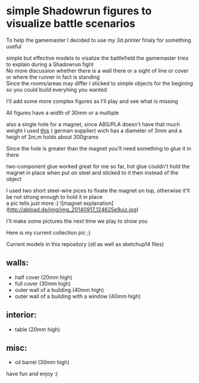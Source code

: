 simple Shadowrun figures to visualize battle scenarios
=====

To help the gamemaster I decided to use my 3d printer finaly for something useful

simple but effective models to visalize the battlefield the gamemaster tries to explain during a Shadowrun fight  
No more discussion whether there is a wall there or a sight of line or cover or where the runner in fact is standing  
Since the rooms/areas may differ I sticked to simple objects for the begining so you could build everyhing you wanted  

I'll add some more complex figures as I'll play and see what is missing

All figures have a width of 30mm or a multiple

also a single hole for a magnet, since ABS/PLA doesn't have that much weight I used [this](https://www.magnet-shop.net/neodym-magnete/scheibenmagnete/scheibenmagnet-30-x-20-mm-n35-nickel-haelt-300-g::1310.html) ( german supplier) wich has a diameter of 3mm and a heigh of 2m,m holds about 300grams

Since the hole is greater than the magnet you'll need something to glue it in there

two-component glue worked great for me so far, hot glue couldn't hold the magnet in place when put on steel and sticked to it then instead of the object

I used two short steel-wire pices to fixate the magnet on top, otherwise it'll be not strong enough to hold it in place  
a pic tells just more :)
![magnet explanation] (http://abload.de/img/img_20140917_124625e9uiz.jpg)

I'll make some pictures the next time we play to show you

Here is my current collection
pic ;)

Current models in this repository
(stl as well as sketchup14 files)

walls:
----

 - half cover (20mm high) 
 - full cover (30mm high)
 - outer wall of a building (40mm high)
 - outer wall of a building with a window (40mm high)

interior:
----
 - table (20mm high)

misc:
----
 - oil barrel (30mm high)

have fun and enjoy :) 

